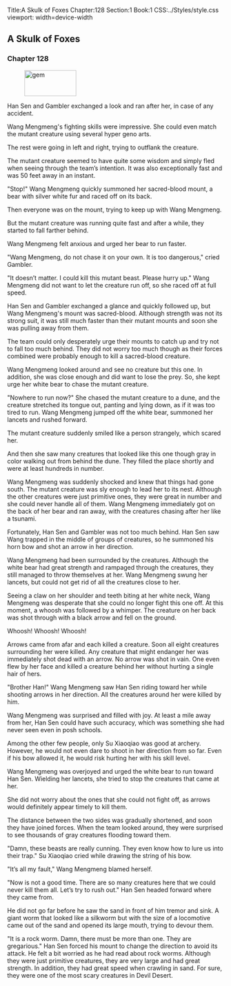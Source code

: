 Title:A Skulk of Foxes 
Chapter:128 
Section:1 
Book:1 
CSS:../Styles/style.css 
viewport: width=device-width
  
## A Skulk of Foxes
### Chapter 128 
<figure>
	<img src="../Images/gem.gif" alt="gem" id="gem" width="120" height="60" />
</figure>
  

  
  Han Sen and Gambler exchanged a look and ran after her, in case of any accident.

Wang Mengmeng's fighting skills were impressive. She could even match the mutant creature using several hyper geno arts.

The rest were going in left and right, trying to outflank the creature.

The mutant creature seemed to have quite some wisdom and simply fled when seeing through the team’s intention. It was also exceptionally fast and was 50 feet away in an instant.

"Stop!" Wang Mengmeng quickly summoned her sacred-blood mount, a bear with silver white fur and raced off on its back.

Then everyone was on the mount, trying to keep up with Wang Mengmeng.

But the mutant creature was running quite fast and after a while, they started to fall farther behind.

Wang Mengmeng felt anxious and urged her bear to run faster.

"Wang Mengmeng, do not chase it on your own. It is too dangerous," cried Gambler.

"It doesn’t matter. I could kill this mutant beast. Please hurry up." Wang Mengmeng did not want to let the creature run off, so she raced off at full speed.

Han Sen and Gambler exchanged a glance and quickly followed up, but Wang Mengmeng's mount was sacred-blood. Although strength was not its strong suit, it was still much faster than their mutant mounts and soon she was pulling away from them.

The team could only desperately urge their mounts to catch up and try not to fall too much behind. They did not worry too much though as their forces combined were probably enough to kill a sacred-blood creature.

Wang Mengmeng looked around and see no creature but this one. In addition, she was close enough and did want to lose the prey. So, she kept urge her white bear to chase the mutant creature.

"Nowhere to run now?" She chased the mutant creature to a dune, and the creature stretched its tongue out, panting and lying down, as if it was too tired to run. Wang Mengmeng jumped off the white bear, summoned her lancets and rushed forward.

The mutant creature suddenly smiled like a person strangely, which scared her.

And then she saw many creatures that looked like this one though gray in color walking out from behind the dune. They filled the place shortly and were at least hundreds in number.

Wang Mengmeng was suddenly shocked and knew that things had gone south. The mutant creature was sly enough to lead her to its nest. Although the other creatures were just primitive ones, they were great in number and she could never handle all of them. Wang Mengmeng immediately got on the back of her bear and ran away, with the creatures chasing after her like a tsunami.

Fortunately, Han Sen and Gambler was not too much behind. Han Sen saw Wang trapped in the middle of groups of creatures, so he summoned his horn bow and shot an arrow in her direction.

Wang Mengmeng had been surrounded by the creatures. Although the white bear had great strength and rampaged through the creatures, they still managed to throw themselves at her. Wang Mengmeng swung her lancets, but could not get rid of all the creatures close to her.

Seeing a claw on her shoulder and teeth biting at her white neck, Wang Mengmeng was desperate that she could no longer fight this one off. At this moment, a whoosh was followed by a whimper. The creature on her back was shot through with a black arrow and fell on the ground.

Whoosh! Whoosh! Whoosh!

Arrows came from afar and each killed a creature. Soon all eight creatures surrounding her were killed. Any creature that might endanger her was immediately shot dead with an arrow. No arrow was shot in vain. One even flew by her face and killed a creature behind her without hurting a single hair of hers.

"Brother Han!" Wang Mengmeng saw Han Sen riding toward her while shooting arrows in her direction. All the creatures around her were killed by him.

Wang Mengmeng was surprised and filled with joy. At least a mile away from her, Han Sen could have such accuracy, which was something she had never seen even in posh schools.

Among the other few people, only Su Xiaoqiao was good at archery. However, he would not even dare to shoot in her direction from so far. Even if his bow allowed it, he would risk hurting her with his skill level.

Wang Mengmeng was overjoyed and urged the white bear to run toward Han Sen. Wielding her lancets, she tried to stop the creatures that came at her.

She did not worry about the ones that she could not fight off, as arrows would definitely appear timely to kill them.

The distance between the two sides was gradually shortened, and soon they have joined forces. When the team looked around, they were surprised to see thousands of gray creatures flooding toward them.

"Damn, these beasts are really cunning. They even know how to lure us into their trap." Su Xiaoqiao cried while drawing the string of his bow.

"It’s all my fault," Wang Mengmeng blamed herself.

"Now is not a good time. There are so many creatures here that we could never kill them all. Let’s try to rush out." Han Sen headed forward where they came from.

He did not go far before he saw the sand in front of him tremor and sink. A giant worm that looked like a silkworm but with the size of a locomotive came out of the sand and opened its large mouth, trying to devour them.

"It is a rock worm. Damn, there must be more than one. They are gregarious." Han Sen forced his mount to change the direction to avoid its attack. He felt a bit worried as he had read about rock worms. Although they were just primitive creatures, they are very large and had great strength. In addition, they had great speed when crawling in sand. For sure, they were one of the most scary creatures in Devil Desert.
